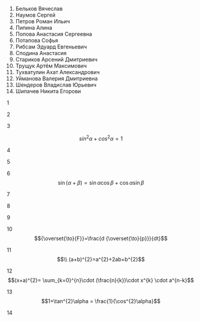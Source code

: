 1. Бельков Вячеслав
2. Наумов Сергей
3. Петров Роман Ильич
4. Пипина Алина
5. Попова Анастасия Сергеевна
6. Потапова Софья
7. Рибсам Эдуард Евгеньевич
8. Сподина Анастасия
9. Стариков Арсений Дмитриевич
10. Трущук Артём Максимович
11. Тухватулин Ахат Александрович
12. Уйманова Валерия Дмитриевна
13. Шендеров Владислав Юрьевич
14. Шипачев Никита Егорови

1



2




3


$$sin^2\alpha+cos^2\alpha=1$$


4




5




6
$$\sin(\alpha+\beta) = \sin\alpha\cos\beta + \cos\alpha\sin\beta$$



7




8




9




10 $${\overset{\to}{F}}=\frac{d {\overset{\to}{p}}}{dt}$$



11
$$\\ (a+b)^{2}=a^{2}+2ab+b^{2}$$ 




12 $$(x+a)^{2}= \sum_{k=0}^{n}\cdot (\frac{n}{k})\cdot x^{k} \cdot a^{n-k}$$



13  $$1+\tan^{2}\alpha = \frac{1}{\cos^{2}\alpha}$$




14



